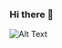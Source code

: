 ### Hi there 👋

![Alt Text](https://cdn.dribbble.com/users/1162077/screenshots/3848914/media/7ed7d5ca074b48b328150e5a231e8d1f.gif)
<!--
**Finnthahooman/Finnthahooman** is a ✨ _special_ ✨ repository because its `README.md` (this file) appears on your GitHub profile.

Here are some ideas to get you started:

- 🔭 I’m currently working on ...
- 🌱 I’m currently learning ...
- 👯 I’m looking to collaborate on ...
- 🤔 I’m looking for help with ...
- 💬 Ask me about ...
- 📫 How to reach me: ...
- 😄 Pronouns: ...
- ⚡ Fun fact: ...
-->
